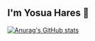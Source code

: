 ## I'm Yosua Hares 👋

[![Anurag's GitHub stats](https://github-readme-stats.vercel.app/api?username=yosuahres&show_icons=true)](https://github.com/anuraghazra/github-readme-stats)

<!--
**yosuahres/yosuahres** is a ✨ _special_ ✨ repository because its `README.md` (this file) appears on your GitHub profile.

Here are some ideas to get you started:

- 🔭 I’m currently working on ...
- 🌱 I’m currently learning ...
- 👯 I’m looking to collaborate on ...
- 🤔 I’m looking for help with ...
- 💬 Ask me about ...
- 📫 How to reach me: ...
- 😄 Pronouns: ...
- ⚡ Fun fact: ...
-->
